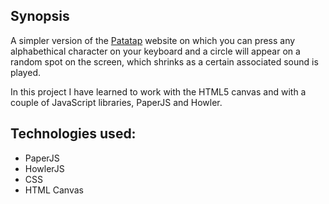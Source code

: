 ## Synopsis

A simpler version of the [Patatap](https://patatap.com/) website on which you can press any alphabethical character on your keyboard and a circle will appear on a random spot on the screen, which shrinks as a certain associated sound is played.

In this project I have learned to work with the HTML5 canvas and with a couple of JavaScript libraries, PaperJS and Howler.

## Technologies used:

- PaperJS
- HowlerJS
- CSS
- HTML Canvas
